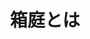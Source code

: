 ---
title: "箱庭とは"
description: "『箱庭』とは，IoT／クラウドロボティクス時代の仮想シミュレーション環境です．
「箱の中に，様々なモノをみんなの好みで配置して，いろいろ試せる！」ようになれることを目指しています．"
---